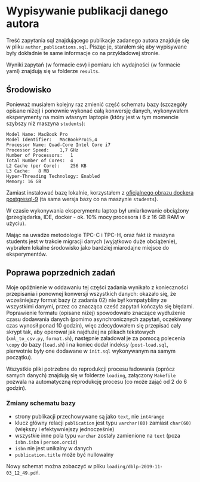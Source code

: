 # Wypisywanie publikacji danego autora

Treść zapytania sql znajdującego publikacje zadanego autora znajduje się w pliku `author_publications.sql`.
Pisząc je, starałem się aby wypisywane były dokładnie te same informacje co na przykładowej stronie.

Wyniki zapytań (w formacie csv) i pomiaru ich wydajności (w formacie yaml) znajdują się w folderze `results`.


## Środowisko

Ponieważ musiałem kolejny raz zmienić część schematu bazy (szczegóły opisane niżej) i ponownie wykonać całą konwersję danych,
wykonywałem eksperymenty na moim własnym laptopie (który jest w tym momencie szybszy niż maszyna `students`):
```
Model Name:	MacBook Pro
Model Identifier:	MacBookPro15,4
Processor Name:	Quad-Core Intel Core i7
Processor Speed:	1,7 GHz
Number of Processors:	1
Total Number of Cores:	4
L2 Cache (per Core):	256 KB
L3 Cache:	8 MB
Hyper-Threading Technology:	Enabled
Memory:	16 GB
```

Zamiast instalować bazę lokalnie, korzystałem z [oficjalnego obrazu dockera postgresql-9](https://hub.docker.com/_/postgres)
(ta sama wersja bazy co na maszynie `students`).

W czasie wykonywania eksperymentu laptop był umiarkowanie obciążony
(przeglądarka, IDE, docker - ok. 10% mocy procesora i 6 z 16 GB RAM w użyciu).

Mając na uwadze metodologie TPC-C i TPC-H, oraz fakt iż maszyna students jest w trakcie migracji danych 
(wyjątkowo duże obciążenie), wybrałem lokalne środowisko jako bardziej miarodajne miejsce do eksperymentów.


## Poprawa poprzednich zadań

Moje opóźnienie w oddawaniu tej części zadania wynikało z konieczności przepisania i ponownej konwersji wszystkich danych:
okazało się, że wcześniejszy format bazy (z zadania 02) nie był kompatybliny ze wszystkimi danymi, przez co znacząca cześć
zapytań kończyła się błędami. Poprawienie formatu (opisane niżej) spowodowało znaczące wydłużenie czasu dodawania danych
(pomimo asynchronicznych zapytań, oczekiwany czas wynosił ponad 10 godzin), więc zdecydowałem się przepisać cały skrypt
tak, aby operował jak najdłużej na plikach tekstowych (`xml_to_csv.py`, `format.sh`), 
następnie załadował je za pomocą polecenia `\copy` do bazy (`load.sh`)
i na koniec dodał indeksy (`post-load.sql`, pierwotnie były one dodawane w `init.sql` wykonywanym na samym początku).

Wszystkie pliki potrzebne do reprodukcji procesu ładowania (oprócz samych danych) znajdują się w folderze `loading`,
załączony `Makefile` pozwala na automatyczną reprodukcję procesu (co może zająć od 2 do 6 godzin).


### Zmiany schematu bazy

* strony publikacji przechowywane są jako `text`, nie `int4range`
* klucz główny relacji `publication` jest typu `varchar(80)` zamiast `char(60)` (większy i efektywniejszy jednocześnie)
* wszystkie inne pola typu `varchar` zostały zamienione na `text` (poza `isbn.isbn` i `person.orcid`)
* `isbn` nie jest unikalny w danych
* `publication.title` może być nullowalny

Nowy schemat można zobaczyć w pliku `loading/dblp-2019-11-03_12_49.pdf`.
